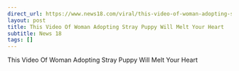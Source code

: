 ```yaml
---
direct_url: https://www.news18.com/viral/this-video-of-woman-adopting-stray-puppy-will-melt-your-heart-8664739.html
layout: post
title: This Video Of Woman Adopting Stray Puppy Will Melt Your Heart
subtitle: News 18
tags: []
---
```


This Video Of Woman Adopting Stray Puppy Will Melt Your Heart
